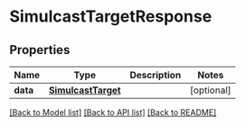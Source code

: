 # SimulcastTargetResponse

## Properties
Name | Type | Description | Notes
------------ | ------------- | ------------- | -------------
**data** | [**SimulcastTarget**](SimulcastTarget.md) |  | [optional]

[[Back to Model list]](../README.md#documentation-for-models) [[Back to API list]](../README.md#documentation-for-api-endpoints) [[Back to README]](../README.md)


